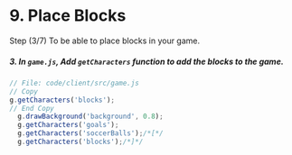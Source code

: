 # 9. Place Blocks

Step (3/7) To be able to place blocks in your game.

##### 3. In `game.js`, Add `getCharacters` function to add the blocks to the game.

```javascript
// File: code/client/src/game.js
// Copy
g.getCharacters('blocks');
// End Copy
  g.drawBackground('background', 0.8);
  g.getCharacters('goals');
  g.getCharacters('soccerBalls');/*[*/
  g.getCharacters('blocks');/*]*/
```

